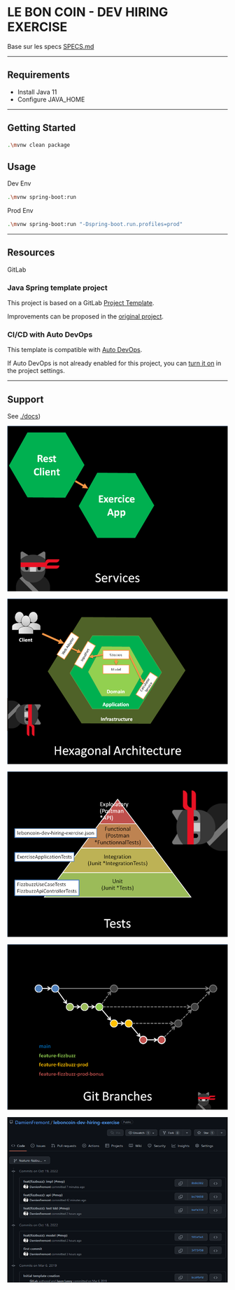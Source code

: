 LE BON COIN - DEV HIRING EXERCISE
=================================

Base sur les specs [SPECS.md](SPECS.md)

---

## Requirements

- Install Java 11
- Configure JAVA_HOME

---

## Getting Started

```bash
.\mvnw clean package
```

## Usage

Dev Env
```bash
.\mvnw spring-boot:run 
```

Prod Env
```bash
.\mvnw spring-boot:run "-Dspring-boot.run.profiles=prod"
```

---

## Resources

GitLab

### Java Spring template project

This project is based on a GitLab [Project Template](https://docs.gitlab.com/ee/gitlab-basics/create-project.html).

Improvements can be proposed in the [original project](https://gitlab.com/gitlab-org/project-templates/spring).

### CI/CD with Auto DevOps

This template is compatible with [Auto DevOps](https://docs.gitlab.com/ee/topics/autodevops/).

If Auto DevOps is not already enabled for this project, you can [turn it on](https://docs.gitlab.com/ee/topics/autodevops/#enabling-auto-devops) in the project settings.

---

## Support

See [./docs](docs))

![alt text](docs/Diapositive1.PNG)

![alt text](docs/Diapositive2.PNG)

![alt text](docs/Diapositive3.PNG)

![alt text](docs/Diapositive4.PNG)

![alt text](docs/Diapositive5.PNG)